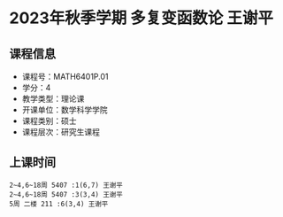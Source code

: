 # 2023年秋季学期 多复变函数论 王谢平






## 课程信息

- 课程号：MATH6401P.01
- 学分：4
- 教学类型：理论课
- 开课单位：数学科学学院
- 课程类别：硕士
- 课程层次：研究生课程

## 上课时间

```
2~4,6~18周 5407 :1(6,7) 王谢平
2~4,6~18周 5407 :3(3,4) 王谢平
5周 二楼 211 :6(3,4) 王谢平
```

